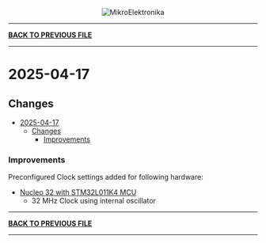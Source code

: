 
<p align="center">
  <img src="http://www.mikroe.com/img/designs/beta/logo_small.png?raw=true" alt="MikroElektronika"/>
</p>

---

**[BACK TO PREVIOUS FILE](../changelog.md)**

---

# 2025-04-17

## Changes

- [2025-04-17](#2025-04-17)
  - [Changes](#changes)
    + [Improvements](#improvements)

### Improvements

Preconfigured Clock settings added for following hardware:

+ [Nucleo 32 with STM32L011K4 MCU](https://www.st.com/content/st_com/en/products/evaluation-tools/product-evaluation-tools/mcu-mpu-eval-tools/stm32-mcu-mpu-eval-tools/stm32-nucleo-boards/nucleo-l011k4.html)
  + 32 MHz Clock using internal oscillator

---

**[BACK TO PREVIOUS FILE](../changelog.md)**

---
